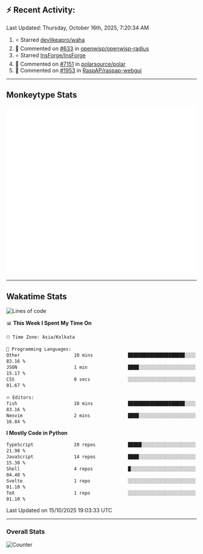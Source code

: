 ## :zap: Recent Activity:
<!--RECENT_ACTIVITY:last_update-->
Last Updated: Thursday, October 16th, 2025, 7:20:34 AM
<!--RECENT_ACTIVITY:last_update_end-->
<!--RECENT_ACTIVITY:start-->
1. ⭐ Starred [devlikeapro/waha](https://github.com/devlikeapro/waha)<br>
2. 💬 Commented on [#633](https://github.com/openwisp/openwisp-radius/issues/633#issuecomment-3381398878) in [openwisp/openwisp-radius](https://github.com/openwisp/openwisp-radius)<br>
3. ⭐ Starred [InsForge/InsForge](https://github.com/InsForge/InsForge)<br>
4. 💬 Commented on [#7151](https://github.com/polarsource/polar/pull/7151#issuecomment-3372561781) in [polarsource/polar](https://github.com/polarsource/polar)<br>
5. 💬 Commented on [#1953](https://github.com/RaspAP/raspap-webgui/issues/1953#issuecomment-3372517381) in [RaspAP/raspap-webgui](https://github.com/RaspAP/raspap-webgui)<br>
<!--RECENT_ACTIVITY:end-->

---

## Monkeytype Stats
<a href="https://monkeytype.com/profile/dhanus">
  <img src="https://raw.githubusercontent.com/Dhanus3133/Dhanus3133/monkeytype/monkeytype-lb.svg" alt="Monkeytype Profile" />
</a>

---

## Wakatime Stats
<!--START_SECTION:waka-->
![Lines of code](https://img.shields.io/badge/From%20Hello%20World%20I%27ve%20Written-5.0%20million%20lines%20of%20code-blue)

📊 **This Week I Spent My Time On** 

```text
🕑︎ Time Zone: Asia/Kolkata

💬 Programming Languages: 
Other                    10 mins             █████████████████████░░░░   83.16 % 
JSON                     1 min               ████░░░░░░░░░░░░░░░░░░░░░   15.17 % 
CSS                      0 secs              ░░░░░░░░░░░░░░░░░░░░░░░░░   01.67 % 

🔥 Editors: 
fish                     10 mins             █████████████████████░░░░   83.16 % 
Neovim                   2 mins              ████░░░░░░░░░░░░░░░░░░░░░   16.84 % 
```

**I Mostly Code in Python** 

```text
TypeScript               20 repos            █████░░░░░░░░░░░░░░░░░░░░   21.98 % 
JavaScript               14 repos            ████░░░░░░░░░░░░░░░░░░░░░   15.38 % 
Shell                    4 repos             █░░░░░░░░░░░░░░░░░░░░░░░░   04.40 % 
Svelte                   1 repo              ░░░░░░░░░░░░░░░░░░░░░░░░░   01.10 % 
TeX                      1 repo              ░░░░░░░░░░░░░░░░░░░░░░░░░   01.10 % 
```




 Last Updated on 15/10/2025 19:03:33 UTC
<!--END_SECTION:waka-->
---

### Overall Stats

<img src="https://moe-counter.glitch.me/get/@Dhanus3133?theme=asoul" alt="Counter" />
